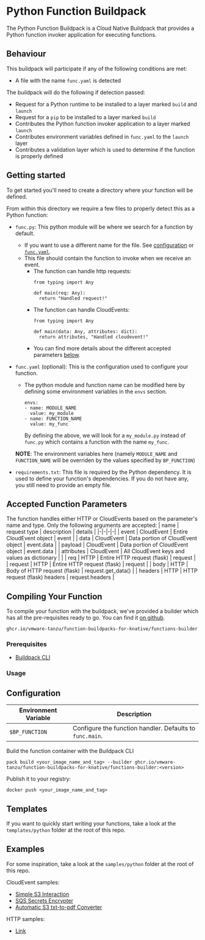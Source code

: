 # Python Function Buildpack

The Python Function Buildpack is a Cloud Native Buildpack that provides a Python function invoker application for executing functions.

## Behaviour
This buildpack will participate if any of the following conditions are met:
* A file with the name `func.yaml` is detected

The buildpack will do the following if detection passed:
* Request for a Python runtime to be installed to a layer marked `build` and `launch`
* Request for a `pip` to be installed to a layer marked `build`
* Contributes the Python function invoker application to a layer marked `launch`
* Contributes environment variables defined in `func.yaml` to the `launch` layer
* Contributes a validation layer which is used to determine if the function is properly defined

## Getting started
To get started you'll need to create a directory where your function will be defined.

From within this directory we require a few files to properly detect this as a Python function:
* `func.py`: This python module will be where we search for a function by default.
  * If you want to use a different name for the file. See [configuration](#configuration) or [`func.yaml`](#func.yaml).
  * This file should contain the function to invoke when we receive an event.
    * The function can handle http requests:
      ```
      from typing import Any

      def main(req: Any):
        return "Handled request!"
      ```
    * The function can handle CloudEvents:
      ```
      from typing import Any

      def main(data: Any, attributes: dict):
        return attributes, "Handled cloudevent!"
      ```
    * You can find more details about the different accepted parameters [below](#fp).

* <a name="func.yaml"></a>`func.yaml` (optional): This is the configuration used to configure your function.
  * The python module and function name can be modified here by defining some environment variables in the `envs` section.
    ```
    envs:
    - name: MODULE_NAME
      value: my_module
    - name: FUNCTION_NAME
      value: my_func
    ```
    By defining the above, we will look for a `my_module.py` instead of `func.py` which contains a function with the name `my_func`.

  **NOTE**: The environment variables here (namely `MODULE_NAME` and `FUNCTION_NAME` will be overriden by the values specified by `BP_FUNCTION`)

* `requirements.txt`: This file is required by the Python dependency. It is used to define your function's dependencies. If you do not have any, you still need to provide an empty file.

## <a name="fp"></a> Accepted Function Parameters
The function handles either HTTP or CloudEvents based on the parameter's name and type. Only the following arguments are accepted:
| name | request type | description | details |
|-|-|-|-|
| event | CloudEvent | Entire CloudEvent object | event |
| data | CloudEvent | Data portion of CloudEvent object | event.data |
| payload | CloudEvent | Data portion of CloudEvent object | event.data |
| attributes | CloudEvent | All CloudEvent keys and values as dictionary | |
| req | HTTP | Entire HTTP request (flask) | request |
| request | HTTP | Entire HTTP request (flask) | request |
| body | HTTP | Body of HTTP request (flask) | request.get_data() |
| headers | HTTP | HTTP request (flask) headers | request.headers |

## Compiling Your Function
To compile your function with the buildpack, we've provided a builder which has all the pre-requisites ready to go.
You can find it [on github](https://github.com/vmware-tanzu/function-buildpacks-for-knative/pkgs/container/function-buildpacks-for-knative%2Ffunctions-builder).

```
ghcr.io/vmware-tanzu/function-buildpacks-for-knative/functions-builder
```
### Prerequisites
* [Buildpack CLI](https://buildpacks.io/docs/tools/pack/)

### <a name="usage"></a> Usage

## <a name="configuration"></a> Configuration

| Environment Variable | Description |
| -------------------- | ----------- |
| `$BP_FUNCTION` | Configure the function handler.  Defaults to `func.main`. |

Build the function container with the Buildpack CLI
```
pack build <your_image_name_and_tag> --builder ghcr.io/vmware-tanzu/function-buildpacks-for-knative/functions-builder:<version>
```

Publish it to your registry:
```
docker push <your_image_name_and_tag>
```

## Templates
If you want to quickly start writing your functions, take a look at the `templates/python` folder at the root of this repo.

## Examples
For some inspiration, take a look at the `samples/python` folder at the root of this repo.

CloudEvent samples:
- [Simple S3 Interaction](https://gitlab.eng.vmware.com/daisy/functions/buildpacks/-/tree/master/samples/python/cloudevent/s3_lamba)
- [SQS Secrets Encrypter](https://gitlab.eng.vmware.com/daisy/functions/buildpacks/-/tree/master/samples/python/cloudevent/sqs-lambda)
- [Automatic S3 txt-to-pdf Converter](https://gitlab.eng.vmware.com/daisy/functions/buildpacks/-/tree/master/samples/python/cloudevent/txt-to-pdf)

HTTP samples:
- [Link](https://gitlab.eng.vmware.com/daisy/functions/buildpacks/-/tree/master/samples/python/http)
